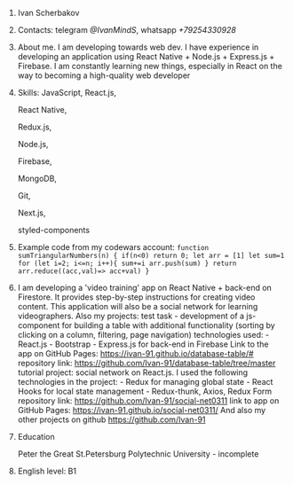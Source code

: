 1. Ivan Scherbakov
2. Contacts: telegram *@IvanMindS*, whatsapp *+79254330928*
3. About me. I am developing towards web dev. I have experience in developing an application using React Native + Node.js + Express.js + Firebase. I am constantly learning new things, especially in React on the way to becoming a high-quality web developer
4. Skills: 
JavaScript,
    React.js,

    React Native,



    Redux.js,

    Node.js,

    Firebase,

    MongoDB,

    Git,

    Next.js,

    styled-components


5. Example code from my codewars account: ```function sumTriangularNumbers(n) {
  if(n<0) return 0;
  let arr = [1]
  let sum=1
  for (let i=2; i<=n; i++){
    sum+=i
    arr.push(sum)
  }
  return arr.reduce((acc,val)=> acc+val)
}```
6. I am developing a 'video training' app on React Native + back-end on Firestore. It provides step-by-step instructions for creating video content. This application will also be a social network for learning videographers. Also my projects: test task - development of a js-component for building a table with additional functionality (sorting by clicking on a column, filtering, page navigation) technologies used: - React.js - Bootstrap - Express.js for back-end in Firebase Link to the app on GitHub Pages: https://ivan-91.github.io/database-table/# repository link: https://github.com/Ivan-91/database-table/tree/master tutorial project: social network on React.js. I used the following technologies in the project: - Redux for managing global state - React Hooks for local state management - Redux-thunk, Axios, Redux Form repository link: https://github.com/Ivan-91/social-net0311 link to app on GitHub Pages: https://ivan-91.github.io/social-net0311/ And also my other projects on github https://github.com/Ivan-91
7.  Education

    Peter the Great St.Petersburg Polytechnic University - incomplete 

8. English level: B1
